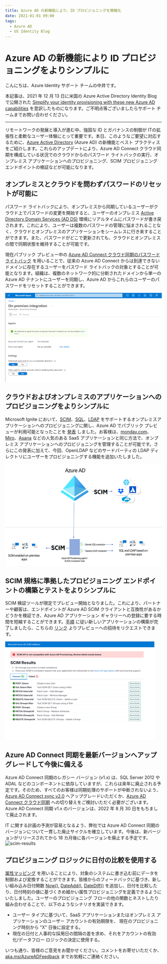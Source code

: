 ```yaml
---
title: Azure AD の新機能により、ID プロビジョニングを簡略化
date: 2021-01-01 09:00
tags:
  - Azure AD
  - US Identity Blog
---
```


# Azure AD の新機能により ID プロビジョニングをよりシンプルに

こんにちは、Azure Identity サポート チームの中井です。

本記事は、2021 年 12 月 13 日に米国の Azure Active Directory Identity Blog で公開された [Simplify your identity provisioning with these new Azure AD capabilities](https://techcommunity.microsoft.com/t5/azure-active-directory-identity/simplify-your-identity-provisioning-with-these-new-azure-ad/ba-p/2466922) を意訳したものになります。ご不明点等ございましたらサポート チームまでお問い合わせください。

----

リモートワークの発展と導入が進む中、強固な ID とガバナンスの制御が ITの拡張性と柔軟なユーザー体験にとって重要です。本日、このようなご要望に対応するために、[Azure Active Directory](https://docs.microsoft.com/ja-jp/azure/active-directory/) (Azure AD) の新機能とベスト プラクティスをご紹介します。これらのアップデートにより、Azure AD Connect クラウド同期を構成している状況でのクラウドからのパスワード ライトバックの実行、オンプレミス アプリケーションへのプロビジョニング、SCIM プロビジョニング エンドポイントの検証などが可能になります。

## オンプレミスとクラウドを問わずパスワードのリセットが可能に

パスワード ライトバックにより、オンプレミスから同期しているユーザーがクラウド上でパスワードの変更を開始すると、ユーザーのオンプレミス [Active Directory Domain Services (AD DS)](https://docs.microsoft.com/ja-jp/azure/active-directory-domain-services/overview) 環境にリアルタイムにパスワードが書き戻されます。これにより、ユーザーは複数のパスワードの管理に悩まされることなく、クラウドとオンプレミスのアプリケーションをシームレスに行き来することができます。また、パスワードがどこで更新されても、クラウドとオンプレミスの間で同期状態を維持することが可能です。

現在パブリック プレビュー中の [Azure AD Connect クラウド同期のパスワード ライトバック](https://docs.microsoft.com/ja-jp/azure/active-directory/authentication/tutorial-enable-cloud-sync-sspr-writeback) を用いることで、従来の Azure AD Connect からは到達できないドメインに存在するユーザーをパスワード ライトバックの対象とすることが可能となります。組織は、複数のネットワーク的に分断されたドメインから単一の Azure AD テナントにユーザーを同期し、Azure AD からこれらのユーザーのパスワードをリセットすることができます。

![](./simplify-your-identity-provisioning-with-these-new-azure-ad/on-premesis-integration.png)

## クラウドおよびオンプレミスのアプリケーションへのプロビジョニングをよりシンプルに

Microsoft Ignite において、[SCIM](https://docs.microsoft.com/ja-jp/azure/active-directory/app-provisioning/on-premises-scim-provisioning)、[SQL](https://docs.microsoft.com/ja-jp/azure/active-directory/app-provisioning/tutorial-ecma-sql-connector)、[LDAP](https://docs.microsoft.com/ja-jp/azure/active-directory/app-provisioning/on-premises-ldap-connector-configure) をサポートするオンプレミスアプリケーションへのプロビジョニングに関し、Azure AD でパブリック プレビューが利用可能となったことを [発表](https://jpazureid.github.io/blog/azure-active-directory/identity-at-ignite-strengthen-resilience-with-identity/) しました。お客様は、[monday.com](https://docs.microsoft.com/ja-jp/azure/active-directory/saas-apps/mondaycom-provisioning-tutorial)、[Miro](https://docs.microsoft.com/ja-jp/azure/active-directory/saas-apps/miro-provisioning-tutorial)、[Asana](https://docs.microsoft.com/ja-jp/azure/active-directory/saas-apps/asana-provisioning-tutorial) などの人気のある SaaS アプリケーションと同じ方法で、オンプレミス アプリケーションへのプロビジョニングを管理することが可能です。さらにこの発表に加えて、今回、OpenLDAP などのサードパーティの LDAP ディレクトリにユーザーをプロビジョニングする機能を追加いたしました。

![](./simplify-your-identity-provisioning-with-these-new-azure-ad/azure-ad.png)

## SCIM 規格に準拠したプロビジョニング エンドポイントの構築とテストをよりシンプルに

SCIM 検証ツールが限定でプレビュー開始となりました。これにより、パートナーや顧客は、エンドポイントが Azure AD SCIM クライアントと互換性があるかどうかを検証でき、Azure AD アプリケーション ギャラリーへの登録に要する時間を短縮することができます。[手順](https://docs.microsoft.com/ja-jp/azure/active-directory/app-provisioning/use-scim-to-provision-users-and-groups) に従い新しいアプリケーションの構築が完了しましたら、こちらの [リンク](https://forms.office.com/pages/responsepage.aspx?id=v4j5cvGGr0GRqy180BHbR7dZme7gPidCseyJdx2X-31UNUlLU05EVTg0MjBKNU1CV1ZDVkJZU0pVWC4u) よりプレビューへの招待をリクエストできます。

![](./simplify-your-identity-provisioning-with-these-new-azure-ad/scim-results.png)

## Azure AD Connect 同期を最新バージョンへアップグレードして今後に備える

Azure AD Connect 同期のレガシー バージョン (v1.x) は、SQL Server 2012 や ADAL などのコンポーネントに依存していますが、これらは来年に廃止される予定です。そのため、すべてのお客様は同期処理のサポートが中断されないよう、[Azure AD Connect sync v2.0](https://docs.microsoft.com/ja-jp/azure/active-directory/hybrid/reference-connect-version-history) へアップグレードいただくか、[Azure AD Connect クラウド同期](https://docs.microsoft.com/ja-jp/azure/active-directory/cloud-sync/what-is-cloud-sync) への切り替えをご検討いただく必要がございます。Azure AD Connect 同期 v1.x のバージョンは、2022 年 8 月 30 日をもちまして廃止されます。

IT に関する計画の予測が容易となるよう、弊社では Azure AD Connect 同期のバージョンについて一貫した廃止サイクルを確立しています。今後は、新バージョンがリリースされてから 18 カ月後に各バージョンを廃止する予定です。
![scim-results](https://user-images.githubusercontent.com/36251880/147834547-ba56854e-eef5-4ed8-baa9-ff2573746b6e.png)

## プロビジョニング ロジックに日付の比較を使用する

[属性マッピング](https://docs.microsoft.com/ja-jp/azure/active-directory/app-provisioning/functions-for-customizing-application-data) を用いることにより、対象のシステムに書き込む前にデータを制御および変換することができます。皆様からのフィードバックに基づき、新しい組み込み日付関数 [Now()](https://docs.microsoft.com/ja-jp/azure/active-directory/app-provisioning/functions-for-customizing-application-data#now), [DateAdd()](https://docs.microsoft.com/ja-jp/azure/active-directory/app-provisioning/functions-for-customizing-application-data#dateadd), [DateDiff()](https://docs.microsoft.com/ja-jp/azure/active-directory/app-provisioning/functions-for-customizing-application-data#datediff) を追加し、日付を比較したり、日付時刻の値に基づくきめ細かい属性プロビジョニングを定義できるようにいたしました。ユーザーのプロビジョニング フローの他の関数とネストしたり組み合わせることで、以下のようなシナリオを実装できます。

- ユーザー タイプに基づいて、SaaS アプリケーションまたはオンプレミス アプリケーションのユーザー アカウントの有効期限を、 現在のプロビジョニング時刻から "X" 日後に設定する。
- 現在の日付と人事的な採用日の間隔の差を求め、それをアカウントの有効化/データフロー ロジックの決定に使用する。

いつも通り、皆様のご意見をお聞かせください。コメントをお寄せいただくか、[aka.ms/AzureADFeedback](https://feedback.azure.com/d365community) までお気軽にご連絡ください。
